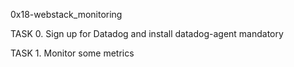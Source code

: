 0x18-webstack_monitoring

TASK 0. Sign up for Datadog and install datadog-agent
mandatory

TASK 1. Monitor some metrics
 
